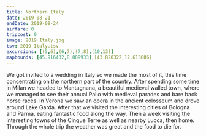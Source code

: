 ```yaml
---
title: Northern Italy
date: 2019-08-21
endDate: 2019-09-24
airfare: 0
tripcost: 0
image: 2019 Italy.jpg
tsv: 2019 Italy.tsv
excursions: [(5,6),(6,7),(7,8),(10,13)]
mapbounds: [45.916432,8.009933],[43.820322,12.613606]
---
```


We got invited to a wedding in Italy so we made the most of it, this time concentrating on the northern part of the country. After spending some time in Milan we headed to Mantagnana, a beautiful medieval walled town, where we managed to see their annual Palio with medieval parades and bare back horse races. In Verona we saw an opera in the ancient colosseum and drove around Lake Garda. After that we visited the interesting cities of Bologna and Parma, eating fantastic food along the way. Then a week visiting the interesting towns of the Cinque Terre as well as nearby Lucca, then home. Through the whole trip the weather was great and the food to die for.
